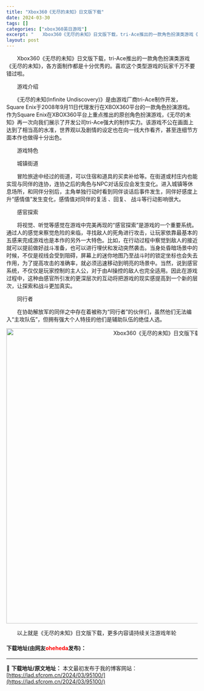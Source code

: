 ```yaml
---
title: "Xbox360《无尽的未知》日文版下载"
date: 2024-03-30
tags: []
categories: ["xbox360英日游戏"]
excerpt: "　　Xbox360《无尽的未知》日文版下载，tri-Ace推出的一款角色扮演类游戏《无尽的未知》，各方面制作都是十分优秀的。喜欢这个类型游戏的玩家千万不要错过啦。 　　游戏介绍 　　《无尽的未知(Infinite Undiscovery)》是由游戏厂商tri-Ace制作开发，Square Enix于&hellip;"
layout: post
---
```


 <p>　　Xbox360《无尽的未知》日文版下载，tri-Ace推出的一款角色扮演类游戏《无尽的未知》，各方面制作都是十分优秀的。喜欢这个类型游戏的玩家千万不要错过啦。</p> <p>　　游戏介绍</p> <p>　　《无尽的未知(Infinite Undiscovery)》是由游戏厂商tri-Ace制作开发，Square Enix于2008年9月11日代理发行在XBOX360平台的一款角色扮演游戏。作为Square Enix在XBOX360平台上重点推出的原创角色扮演游戏，《无尽的未知》再一次向我们展示了开发公司tri-Ace强大的制作实力。该游戏不公在画面上达到了相当高的水准，世界观以及剧情的设定也在向一线大作看齐，甚至连细节方面本作也做得十分出色。</p> <p>　　游戏特色</p> <p>　　城镇街道</p> <p>　　冒险旅途中经过的街道，可以住宿和道具的买卖补给等。在街道或村庄内也能实现与同伴的连协，连协之后的角色与NPC对话反应会发生变化。进入城镇等休息场所，和同伴分别后，主角单独行动时看到同伴谈话后事件发生，同伴好感度上升&ldquo;感情值&rdquo;发生变化，感情值对同伴的复活 、回复、 战斗等行动影响很大。</p> <p>　　感官探索</p> <p>　　将视觉、听觉等感觉在游戏中完美再现的&ldquo;感官探索&rdquo;是游戏的一个重要系统。通过人的感觉来察觉危险的来临，寻找敌人的死角进行攻击，让玩家依靠最基本的五感来完成游戏也是本作的另外一大特色。比如，在行动过程中察觉到敌人的接近就可以提前做好战斗准备，也可以进行埋伏和发动突然袭击。当身处昏暗场景中的时候，不仅是视线会受到阻碍，屏幕上的迷你地图乃至战斗时的锁定坐标也会失去作用，为了提高攻击的准确率，就必须迅速移动到明亮的场景中。当然，说到感官系统，不仅仅是玩家控制的主人公，对于由AI操控的敌人也完全适用。因此在游戏过程中，这种由感官所引发的更深层次的互动将把游戏的现实感提高到一个新的层次，让探索和战斗更加真实。</p> <p>　　同行者</p> <p>　　在协助解放军的同伴之中存在着被称为&ldquo;同行者&rdquo;的伙伴们，虽然他们无法编入&ldquo;主攻队伍&rdquo;，但拥有强大个人特技的他们是辅助队伍的绝佳人选。</p> <p align="center"><img align="" border="0" src="https://lad.sfcrom.cn/wp-content/uploads/2024/03/20240330_6607d36c46a35.jpg" width="776" alt="Xbox360《无尽的未知》日文版下载" /></p> <p>　　以上就是《无尽的未知》日文版下载，更多内容请持续关注游戏年轮</p> <p><h4>下载地址(由网友<font color="red">oheheda</font>发布)：</h4></p> 

---
📖 **下载地址/原文地址：** 本文最初发布于我的博客网站：[https://lad.sfcrom.cn/2024/03/95100/](https://lad.sfcrom.cn/2024/03/95100/)
